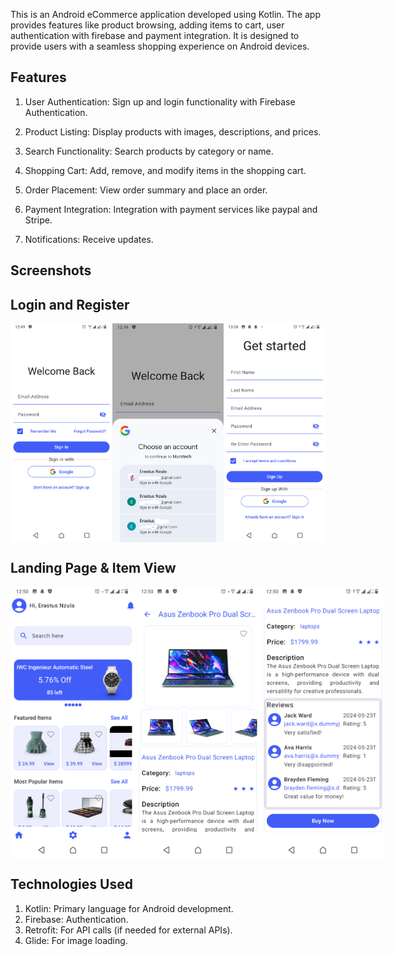 This is an Android eCommerce application developed using Kotlin. The app provides features like product browsing, adding items to cart, user authentication with firebase and payment integration. It is designed to provide users with a seamless shopping experience on Android devices.

Features
--------
1. User Authentication: Sign up and login functionality with Firebase Authentication.

2. Product Listing: Display products with images, descriptions, and prices.

3. Search Functionality: Search products by category or name.

4. Shopping Cart: Add, remove, and modify items in the shopping cart.

5. Order Placement: View order summary and place an order.

6. Payment Integration: Integration with payment services like paypal and Stripe.

7. Notifications: Receive updates.

Screenshots
-----------

Login and Register 
------------------
<div style="display: flex; justify-content: space-between;">
    <img src="murstech/login.png" alt="" width="200px" height="350px">
    <img src="murstech/login_google.png" alt="" width="200px" height="350px">
    <img src="murstech/register.png" alt="" width="200px" height="350px">
</div>

Landing Page & Item View
----------
<div style="display: flex; justify-content: space-between;">
    <img src="murstech/home.png" alt="" width="200px">
    <img src="murstech/item_view_2.png" alt="" width="200px">
    <img src="murstech/item_view.png" alt="" width="200px">
</div>

Technologies Used
------------------
1. Kotlin: Primary language for Android development.
2. Firebase: Authentication.
3. Retrofit: For API calls (if needed for external APIs).
4. Glide: For image loading.